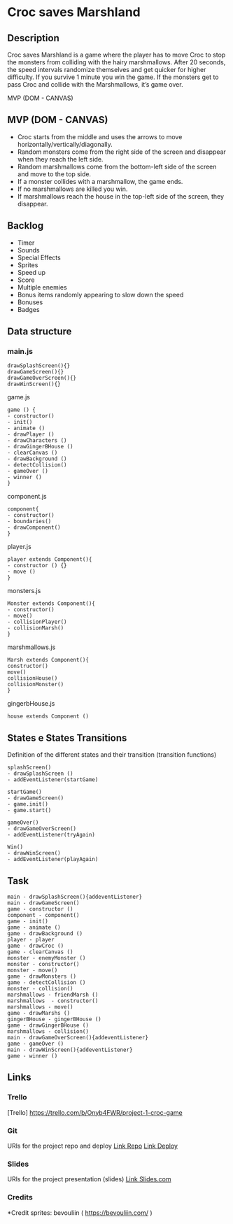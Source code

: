 # Croc saves Marshland

## Description

Croc saves Marshland is a game where the player has to move Croc to stop the monsters from colliding with the hairy marshmallows. After 20 seconds, the speed intervals randomize themselves and get quicker for higher difficulty. If you survive 1 minute you win the game. If the monsters get to pass Croc and collide with the Marshmallows, it’s game over.

MVP (DOM - CANVAS)

## MVP (DOM - CANVAS)
- Croc starts from the middle and uses the arrows to move horizontally/vertically/diagonally.
- Random monsters come from the right side of the screen and disappear when they reach the left side.
- Random marshmallows come from the bottom-left side of the screen and move to the top side.
- If a monster collides with a marshmallow, the game ends.
- If no marshmallows are killed you win.
- If marshmallows reach the house in the top-left side of the screen, they disappear.

## Backlog
- Timer
- Sounds
- Special Effects
- Sprites
- Speed up
- Score
- Multiple enemies
- Bonus items randomly appearing to slow down the speed
- Bonuses
- Badges

## Data structure
### main.js
```
drawSplashScreen(){}
drawGameScreen(){}
drawGameOverScreen(){}
drawWinScreen(){}
```
game.js
```
game () {
- constructor()
- init()
- animate ()
- drawPlayer ()
- drawCharacters ()
- drawGingerBHouse ()
- clearCanvas ()
- drawBackground ()
- detectCollision()
- gameOver ()
- winner ()
}
```
component.js
```
component{
- constructor()
- boundaries()
- drawComponent()
}
```
player.js
```
player extends Component(){
- constructor () {}
- move ()
}
```
monsters.js
```
Monster extends Component(){
- constructor()
- move()
- collisionPlayer()
- collisionMarsh()
}
```
marshmallows.js
```
Marsh extends Component(){
constructor()
move()
collisionHouse()
collisionMonster()
}
```
gingerbHouse.js
```
house extends Component ()
```
## States e States Transitions
Definition of the different states and their transition (transition functions)
```
splashScreen()
- drawSplashScreen ()
- addEventListener(startGame)
  
startGame()
- drawGameScreen()
- game.init()
- game.start()
  
gameOver()
- drawGameOverScreen()
- addEventListener(tryAgain) 

Win()
- drawWinScreen()
- addEventListener(playAgain) 
```
## Task
```
main - drawSplashScreen(){addeventListener}
main - drawGameScreen()
game - constructor ()
component - component()
game - init()
game - animate ()
game - drawBackground ()
player - player
game - drawCroc ()
game - clearCanvas ()
monster - enemyMonster ()
monster - constructor()
monster	- move()
game - drawMonsters ()
game - detectCollision ()
monster	- collision()
marshmallows - friendMarsh ()
marshmallows  - constructor()
marshmallows - move()
game - drawMarshs ()
gingerBHouse - gingerBHouse ()
game - drawGingerBHouse ()
marshmallows - collision()
main - drawGameOverScreen(){addeventListener}
game - gameOver ()
main - drawWinScreen(){addeventListener}
game - winner ()
```
## Links

### Trello
[Trello] https://trello.com/b/Onyb4FWR/project-1-croc-game

### Git
URls for the project repo and deploy
[Link Repo](https://github.com/NubivagantYansa/Project-1-Croc-game)
[Link Deploy](http://github.com)

### Slides
URls for the project presentation (slides)
[Link Slides.com](http://slides.com)

### Credits
*Credit sprites: bevouliin ( https://bevouliin.com/ )